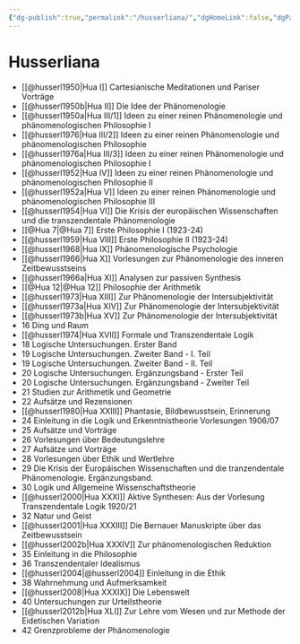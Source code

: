 ```yaml
---
{"dg-publish":true,"permalink":"/husserliana/","dgHomeLink":false,"dgPassFrontmatter":false}
---
```


# Husserliana
- [[@husserl1950|Hua I]] Cartesianische Meditationen und Pariser Vorträge
- [[@husserl1950b|Hua II]] Die Idee der Phänomenologie
- [[@husserl1950a|Hua III/1]] Ideen zu einer reinen Phänomenologie und phänomenologischen Philosophie I
- [[@husserl1976|Hua III/2]] Ideen zu einer reinen Phänomenologie und phänomenologischen Philosophie
- [[@husserl1976a|Hua III/3]]   Ideen zu einer reinen Phänomenologie und phänomenologischen Philosophie I
- [[@husserl1952|Hua IV]]  Ideen zu einer reinen Phänomenologie und phänomenologischen Philosophie II
- [[@husserl1952a|Hua V]]   Ideen zu einer reinen Phänomenologie und phänomenologischen Philosophie III
- [[@husserl1954|Hua VI]] Die Krisis der europäischen Wissenschaften und die transzendentale Phänomenologie 
- [[@Hua 7|@Hua 7]]   Erste Philosophie I (1923-24)
- [[@husserl1959|Hua VIII]]  Erste Philosophie II (1923-24)
- [[@husserl1968|Hua IX]]   Phänomenologische Psychologie
- [[@husserl1966|Hua X]]  Vorlesungen zur Phänomenologie des inneren Zeitbewusstseins
- [[@husserl1966a|Hua XI]] Analysen zur passiven Synthesis
- [[@Hua 12|@Hua 12]]  Philosophie der Arithmetik
- [[@husserl1973|Hua XIII]]  Zur Phänomenologie der Intersubjektivität
- [[@husserl1973a|Hua XIV]]  Zur Phänomenologie der Intersubjektivität
- [[@husserl1973b|Hua XV]]  Zur Phänomenologie der Intersubjektivität
- 16  Ding und Raum
- [[@husserl1974|Hua XVII]] Formale und Transzendentale Logik
- 18  Logische Untersuchungen. Erster Band
- 19  Logische Untersuchungen. Zweiter Band - I. Teil
- 19  Logische Untersuchungen. Zweiter Band - II. Teil
- 20  Logische Untersuchungen. Ergänzungsband - Erster Teil
- 20  Logische Untersuchungen. Ergänzungsband - Zweiter Teil
- 21  Studien zur Arithmetik und Geometrie
- 22  Aufsätze und Rezensionen
- [[@husserl1980|Hua XXIII]]  Phantasie, Bildbewusstsein, Erinnerung
- 24  Einleitung in die Logik und Erkenntnistheorie Vorlesungen 1906/07
- 25  Aufsätze und Vorträge
- 26  Vorlesungen über Bedeutungslehre
- 27  Aufsätze und Vorträge
- 28  Vorlesungen über Ethik und Wertlehre
- 29  Die Krisis der Europäischen Wissenschaften und die tranzendentale Phänomenologie. Ergänzungsband.
- 30  Logik und Allgemeine Wissenschaftstheorie
- [[@husserl2000|Hua XXXI]]  Aktive Synthesen: Aus der Vorlesung Transzendentale Logik 1920/21
- 32  Natur und Geist
- [[@husserl2001|Hua XXXIII]] Die Bernauer Manuskripte über das Zeitbewusstsein
- [[@husserl2002b|Hua XXXIV]]  Zur phänomenologischen Reduktion
- 35  Einleitung in die Philosophie
- 36  Transzendentaler Idealismus
- [[@husserl2004|@husserl2004]]  Einleitung in die Ethik
- 38  Wahrnehmung und Aufmerksamkeit
- [[@husserl2008|Hua XXXIX]]  Die Lebenswelt
- 40  Untersuchungen zur Urteilstheorie
- [[@husserl2012b|Hua XLI]]  Zur Lehre vom Wesen und zur Methode der Eidetischen Variation
- 42  Grenzprobleme der Phänomenologie